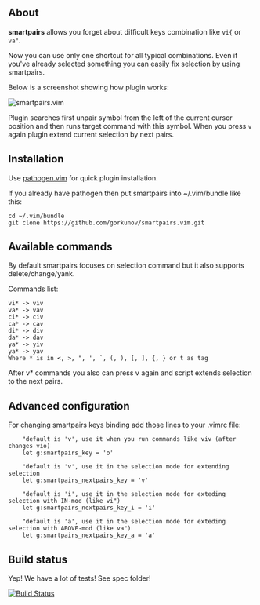 About
-----
**smartpairs** allows you forget about difficult keys combination like ```vi{``` or ```va"```.

Now you can use only one shortcut for all typical combinations. Even if you've already 
selected something you can easily fix selection by using smartpairs. 

Below is a screenshot showing how plugin works:

![smartpairs.vim](https://github.com/gorkunov/smartpairs.vim/raw/master/_assets/smartpairs.vim.gif)

Plugin searches first unpair symbol from the left of the current cursor
position and then runs target command with this symbol. When you press 
```v``` again plugin extend current selection by next pairs.

Installation
------------
Use [pathogen.vim](https://github.com/tpope/vim-pathogen) for quick plugin installation. 

If you already have pathogen then put smartpairs into ~/.vim/bundle like this:

    cd ~/.vim/bundle
    git clone https://github.com/gorkunov/smartpairs.vim.git

Available commands
------------------
By default smartpairs focuses on selection command but it also supports delete/change/yank.

Commands list:

    vi* -> viv
    va* -> vav
    ci* -> civ
    ca* -> cav
    di* -> div
    da* -> dav
    ya* -> yiv
    ya* -> yav
    Where * is in <, >, ", ', `, (, ), [, ], {, } or t as tag
    
After v\* commands you also can press v again and script extends selection
to the next pairs.

Advanced configuration
----------------------
For changing smartpairs keys binding add those lines to your .vimrc file:

```viml
    "default is 'v', use it when you run commands like viv (after changes vio)
    let g:smartpairs_key = 'o'

    "default is 'v', use it in the selection mode for extending selection
    let g:smartpairs_nextpairs_key = 'v'

    "default is 'i', use it in the selection mode for exteding selection with IN-mod (like vi")
    let g:smartpairs_nextpairs_key_i = 'i'

    "default is 'a', use it in the selection mode for exteding selection with ABOVE-mod (like va")
    let g:smartpairs_nextpairs_key_a = 'a'
```

Build status
------------
Yep! We have a lot of tests! See spec folder!

[![Build Status](https://api.travis-ci.org/gorkunov/smartpairs.vim.png)](http://travis-ci.org/gorkunov/smartpairs.vim)
